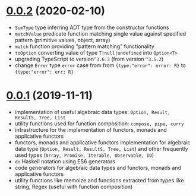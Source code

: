 
<a name="0.0.2"></a>
# [0.0.2](https://github.com/marcinnajder/powerfp/releases/tag/0.0.2) (2020-02-10)

* `SumType` type inferring ADT type from the constructor functions
* `matchValue` predicate function matching single value against specified pattern (primitive values, object, array)
* `match` function providing "pattern matching" functionality
* `toOption` converting value of type `T|null|undefined` into `Option<T>`
* upgrading TypeScript to version`^3.6.3` (from version `^3.5.2`)
* change `Error` type `error` case from from `{type:"error": error: R}` to `{type:"error": err: R}` 

<a name="0.0.1"></a>
# [0.0.1](https://github.com/marcinnajder/powerfp/releases/tag/0.0.1) (2019-11-11)

* implementation of useful algebraic data types: `Option, Result, ResultS, Tree, List`
* utility functions used for function composition: `compose, pipe, curry`
* infrastructure for the implementation of functors, monads and applicative functors
* functors, monads and applicative functors implementation for algebraic data type (`Option, Result, ResultS, Tree, List`) and other frequently used types (`Array, Promise, Iterable, Observable, IO`)
* `do` Haskell notation using ES6 generators 
* code generators for algebraic data types and functors, monads and applicative functors
* utility functions like memoize and functions extracted from types like string, Regex (useful with function composition) 


